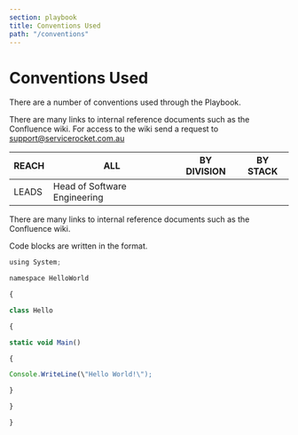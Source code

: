 ```yaml
---
section: playbook
title: Conventions Used
path: "/conventions"
---
```


# Conventions Used

There are a number of conventions used through the Playbook.

There are many links to internal reference documents such as the Confluence wiki. For access to the wiki send a request to support@servicerocket.com.au

| REACH | ALL                          | BY DIVISION | BY STACK |
| ----- | ---------------------------- | ----------- | -------- |
| LEADS | Head of Software Engineering |             |          |

There are many links to internal reference documents such as the
Confluence wiki.

Code blocks are written in the format.

```javascript
using System;

namespace HelloWorld

{

class Hello

{

static void Main()

{

Console.WriteLine(\"Hello World!\");

}

}

}
```
